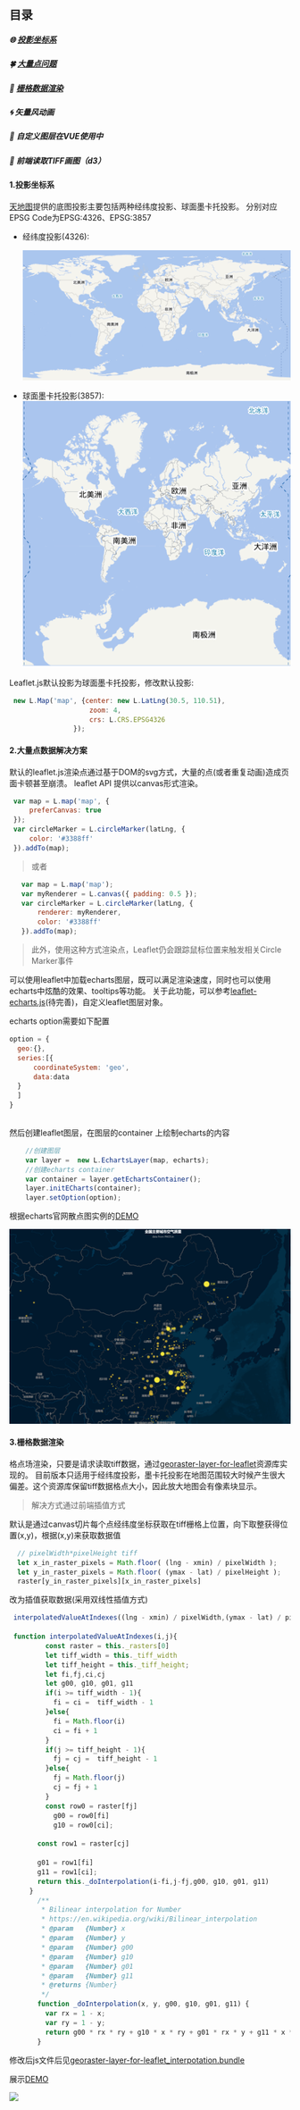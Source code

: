 ## 目录

##### 🌐 [投影坐标系](#1投影坐标系)
##### 🍀 [大量点问题](#2大量点数据解决方案)
##### 🎨 [栅格数据渲染](#3栅格数据渲染)
##### 🌀 矢量风动画
##### 🚀 自定义图层在VUE使用中
##### 🏀 前端读取TIFF画图（d3）


#### 1.投影坐标系
   [天地图](http://lbs.tianditu.gov.cn/server/MapService.html)提供的底图投影主要包括两种经纬度投影、球面墨卡托投影。
   分别对应EPSG Code为EPSG:4326、EPSG:3857
   
   * 经纬度投影(4326):
       <div align="center">
           <img src="img/epsg4326.jpg" >
       </div>

   
   * 球面墨卡托投影(3857):  
   ![球面墨卡托投影](img/epsg3857.jpg "球面墨卡托投影")
   
   Leaflet.js默认投影为球面墨卡托投影，修改默认投影:  
   ```javascript
    new L.Map('map', {center: new L.LatLng(30.5, 110.51),
                       zoom: 4,
                       crs: L.CRS.EPSG4326
                   });
   ```

   
#### 2.大量点数据解决方案
   默认的leaflet.js渲染点通过基于DOM的svg方式，大量的点(或者重复动画)造成页面卡顿甚至崩溃。
leaflet API 提供以canvas形式渲染。
    
   ```javascript
    var map = L.map('map', {
        preferCanvas: true
    });
    var circleMarker = L.circleMarker(latLng, {
        color: '#3388ff'
    }).addTo(map);
   ```
   > 或者
 ```javascript
    var map = L.map('map');
    var myRenderer = L.canvas({ padding: 0.5 });
    var circleMarker = L.circleMarker(latLng, {
        renderer: myRenderer,
        color: '#3388ff'
    }).addTo(map);
   ```
   > 此外，使用这种方式渲染点，Leaflet仍会跟踪鼠标位置来触发相关Circle Marker事件
   
   可以使用leaflet中加载echarts图层，既可以满足渲染速度，同时也可以使用echarts中炫酷的效果、tooltips等功能。
   关于此功能，可以参考[leaflet-echarts.js](lib/leaflet-echarts.js)(待完善)，自定义leaflet图层对象。
   
   echarts option需要如下配置
   ```javascript
   option = {
     geo:{},
     series:[{
         coordinateSystem: 'geo',
         data:data
     }
     ]
   }
    
```
   然后创建leaflet图层，在图层的container 上绘制echarts的内容
   ```javascript
       //创建图层
       var layer =  new L.EchartsLayer(map, echarts);
       //创建echarts container
       var container = layer.getEchartsContainer();
       layer.initECharts(container);
       layer.setOption(option);
```
   根据echarts官网散点图实例的[DEMO](https://piemonsong.github.io/um_solution/leaflet_tips/example/leaflet-echarts.html)
    <div>
        <img src="img/echarts-demo.jpg" />
    </div>
#### 3.栅格数据渲染
   格点场渲染，只要是请求读取tiff数据，通过[georaster-layer-for-leaflet](https://github.com/GeoTIFF/georaster-layer-for-leaflet)资源库实现的。
   目前版本只适用于经纬度投影，墨卡托投影在地图范围较大时候产生很大偏差。这个资源库保留tiff数据格点大小，因此放大地图会有像素块显示。
   > 解决方式通过前端插值方式
   
   默认是通过canvas切片每个点经纬度坐标获取在tiff栅格上位置，向下取整获得位置(x,y)，根据(x,y)来获取数据值
  ```javascript
    // pixelWidth*pixelHeight tiff
    let x_in_raster_pixels = Math.floor( (lng - xmin) / pixelWidth );
    let y_in_raster_pixels = Math.floor( (ymax - lat) / pixelHeight );
    raster[y_in_raster_pixels][x_in_raster_pixels]
```
   改为插值获取数据(采用双线性插值方式)
   ```javascript
    interpolatedValueAtIndexes((lng - xmin) / pixelWidth,(ymax - lat) / pixelHeight)
    
    function interpolatedValueAtIndexes(i,j){
            const raster = this._rasters[0]
            let tiff_width = this._tiff_width
            let tiff_height = this._tiff_height;
            let fi,fj,ci,cj
            let g00, g10, g01, g11
            if(i >= tiff_width - 1){
              fi = ci =  tiff_width - 1
            }else{
              fi = Math.floor(i)
              ci = fi + 1
            }
            if(j >= tiff_height - 1){
              fj = cj =  tiff_height - 1
            }else{
              fj = Math.floor(j)
              cj = fj + 1
            }
            const row0 = raster[fj]
              g00 = row0[fi]
              g10 = row0[ci];
    
          const row1 = raster[cj]
    
          g01 = row1[fi]
          g11 = row1[ci];
          return this._doInterpolation(i-fi,j-fj,g00, g10, g01, g11)
        }
          /**
           * Bilinear interpolation for Number
           * https://en.wikipedia.org/wiki/Bilinear_interpolation
           * @param   {Number} x
           * @param   {Number} y
           * @param   {Number} g00
           * @param   {Number} g10
           * @param   {Number} g01
           * @param   {Number} g11
           * @returns {Number}
           */
          function _doInterpolation(x, y, g00, g10, g01, g11) {
            var rx = 1 - x;
            var ry = 1 - y;
            return g00 * rx * ry + g10 * x * ry + g01 * rx * y + g11 * x * y;
          }
  ```
   修改后js文件后见[georaster-layer-for-leaflet_interpotation.bundle](lib/georaster-layer-for-leaflet_interpotation.bundle.js)
   
   展示[DEMO](https://piemonsong.github.io/um_solution/leaflet_tips/example/leaflet-tiff.html)
   <div>
    <img src='../img/leaflet-tiff.jpg' />
   </div>